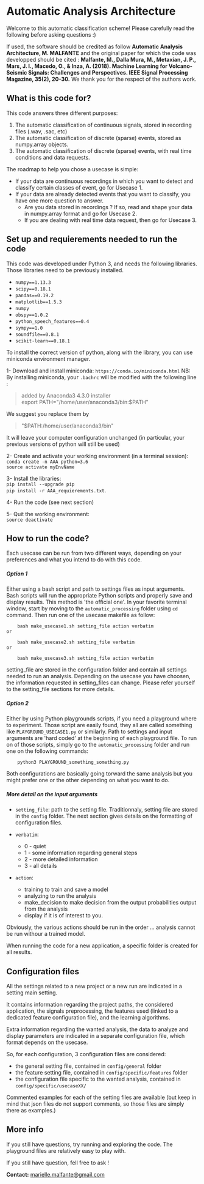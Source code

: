 # Automatic Analysis Architecture 

Welcome to this automatic classification scheme! Please carefully read the following before asking questions :)

If used, the software should be credited as follow **Automatic Analysis Architecture, M. MALFANTE** and the original paper for which the code was developped should be cited : 
**Malfante, M., Dalla Mura, M., Metaxian, J. P., Mars, J. I., Macedo, O., & Inza, A. (2018). Machine Learning for Volcano-Seismic Signals: Challenges and Perspectives. IEEE Signal Processing Magazine, 35(2), 20-30.**
We thank you for the respect of the authors work.


## What is this code for?

This code answers three different purposes:

1. The automatic classification of continuous signals, stored in recording files (.wav, .sac, etc)
2. The automatic classification of discrete (sparse) events, stored as numpy.array objects. 
3. The automatic classification of discrete (sparse) events, with real time conditions and data requests. 

The roadmap to help you chose a usecase is simple:  

- If your data are continuous recordings in which you want to detect and classify certain classes of event, go for Usecase 1. 
- If your data are already detected events that you want to classify, you have one more question to answer. 
	- Are you data stored in recordings ? If so, read and shape your data in numpy.array format and go for Usecase 2. 
	- If you are dealing with real time data request, then go for Usecase 3. 

## Set up and requierements needed to run the code
This code was developed under Python 3, and needs the following libraries. Those libraries need to be previously installed.

- `numpy==1.13.3`
- `scipy==0.18.1`
- `pandas==0.19.2`
- `matplotlib==1.5.3`
- `numpy`
- `obspy==1.0.2`
- `python_speech_features==0.4`
- `sympy==1.0`
- `soundfile==0.8.1`
- `scikit-learn==0.18.1`

To install the correct version of python, along with the library, you can use miniconda environment manager. 

1- Download and install miniconda: `https://conda.io/miniconda.html` 
NB: By installing miniconda, your `.bachrc` will be modified with the following line : 

> 	added by Anaconda3 4.3.0 installer  
>	export PATH="/home/user/anaconda3/bin:$PATH"

We suggest you replace them by 
>	"$PATH:/home/user/anaconda3/bin"

It will leave your computer configuration unchanged (in particular, your previous versions of python will still be used)

2- Create and activate your working environment (in a terminal session):  
`conda create -n AAA python=3.6`  
`source activate myEnvName`

3- Install the libraries:  
`pip install --upgrade pip`  
`pip install -r AAA_requierements.txt`. 

4- Run the code (see next section)

5- Quit the working environment:  
`source deactivate` 



## How to run the code?

Each usecase can be run from two different ways, depending on your preferences and what you intend to do with this code.

##### Option 1
Either using a bash script and path to settings files as input arguments. Bash scripts will run the appropriate Python scripts and properly save and display results. This method is 'the official one'. In your favorite terminal window, start by moving to the `automatic_processing` folder using `cd` command. Then run one of the usecase makefile as follow:

		bash make_usecase1.sh setting_file action verbatim
	or 
		
		bash make_usecase2.sh setting_file verbatim
	or
		
		bash make_usecase3.sh setting_file action verbatim
		
setting\_file are stored in the configuration folder and contain all settings needed to run an analysis. Depending on the usecase you have choosen, the information requested in setting_files can change. Please refer yourself to the setting\_file sections for more details.	
		
##### Option 2
Either by using Python playgrounds scripts, if you need a playground where to experiment. Those script are easily found, they all are called something like `PLAYGROUND_USECASE1.py` or similarly. Path to settings and input arguments are 'hard coded' at the beginning of each playground file. To run on of those scripts, simply go to the `automatic_processing` folder and run one on the following commands: 

		python3 PLAYGROUND_something_something.py 
		

Both configurations are basically going torward the same analysis but you might prefer one or the other depending on what you want to do. 


##### More detail on the input arguments 

- `setting_file`: path to the setting file. Traditionnaly, setting file are stored in the `config` folder. The next section gives details on the formatting of configuration files. 

- `verbatim`: 
	- 0 - quiet
	- 1 - some information regarding general steps
	- 2 - more detailed information
	- 3 - all details

	
- `action`: 
	- training to train and save a model 
	- analyzing to run the analysis 
	- make_decision to make decision from the output probabilities output from the analysis
	- display if it is of interest to you.  
	
Obviously, the various actions should be run in the order ... analysis cannot be run withour a trained model. 

When running the code for a new application, a specific folder is created for all results. 


## Configuration files 
	 	
All the settings related to a new project or a new run are indicated in a setting main setting. 

It contains information regarding the project paths, the considered application, the signals preprocessing, the features used (linked to a dedicated feature configuration file), and the learning algorithms. 

Extra information regarding the wanted analysis, the data to analyze and display parameters are indicated in a separate configuration file, which format depends on the usecase. 

So, for each configuration, 3 configuration files are considered:

- the general setting file, contained in `config/general` folder
- the feature setting file, contained in `config/specific/features` folder
- the configuration file specific to the wanted analysis, contained in `config/specific/usecaseXX/`

Commented examples for each of the setting files are available (but keep in mind that json files do not support comments, so those files are simply there as examples.)


## More info	

If you still have questions, try running and exploring the code. 
The playground files are relatively easy to play with. 

If you still have question, fell free to ask ! 

**Contact:** marielle.malfante@gmail.com

